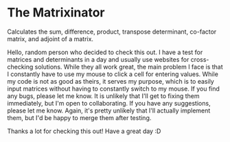 # The Matrixinator
Calculates the sum, difference, product, transpose determinant, co-factor matrix, and adjoint of a matrix.

Hello, random person who decided to check this out.
I have a test for matrices and determinants in a day and usually use websites for cross-checking solutions.
While they all work great, the main problem I face is that I constantly have to use my mouse to click a cell for entering values.
While my code is not as good as theirs, it serves my purpose, which is to easily input matrices without having to constantly switch to my mouse.
If you find any bugs, please let me know. It is unlikely that I'll get to fixing them immediately, but I'm open to collaborating.
If you have any suggestions, please let me know. Again, it's pretty unlikely that I'll actually implement them, but I'd be happy to merge them after testing.

Thanks a lot for checking this out!
Have a great day :D
